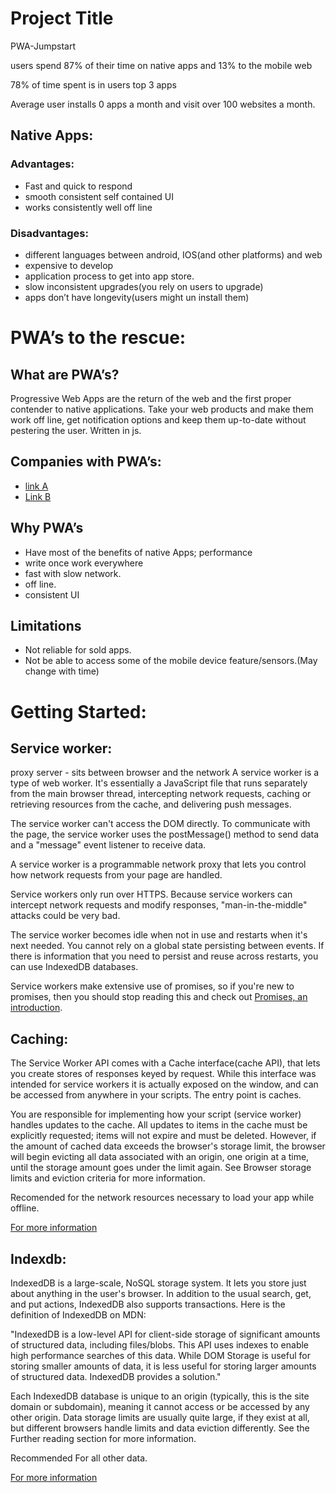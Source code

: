 # Project Title

PWA-Jumpstart


users spend 87% of their time on native apps and 13% to the mobile web

78% of time spent is in users top 3 apps

Average user installs 0 apps a month and visit over 100 websites a month.

## Native Apps:

### Advantages:

* Fast and quick to respond
* smooth consistent self contained UI
* works consistently well off line

### Disadvantages:

* different languages between android, IOS(and other platforms) and web
* expensive to develop
* application process to get into app store.
* slow inconsistent upgrades(you rely on users to upgrade)
* apps don’t have longevity(users might un install them)

# PWA’s to the rescue:

## What are PWA’s?

Progressive Web Apps are the return of the web and the first proper contender to native applications. Take your web products and make them work off line, get notification options and keep them up-to-date without pestering the user. Written in js.

## Companies with PWA’s:

* [link A](https://themanifest.com/app-development/11-examples-progressive-web-apps)
* [Link B](https://pwa.rocks)

## Why PWA’s

* Have most of the benefits of native Apps; performance
* write once work everywhere
* fast with slow network.
* off line.
* consistent UI

## Limitations

* Not reliable for sold apps.
* Not be able to access some of the mobile device feature/sensors.(May change with time)


# Getting Started:

## Service worker:

proxy server -  sits between browser and the network
A service worker is a type of web worker. It's essentially a JavaScript file that runs separately from the main browser thread, intercepting network requests, caching or retrieving resources from the cache, and delivering push messages.

The service worker can't access the DOM directly. To communicate with the page, the service worker uses the postMessage() method to send data and a "message" event listener to receive data.

A service worker is a programmable network proxy that lets you control how network requests from your page are handled.

Service workers only run over HTTPS. Because service workers can intercept network requests and modify responses, "man-in-the-middle" attacks could be very bad.

The service worker becomes idle when not in use and restarts when it's next needed. You cannot rely on a global state persisting between events. If there is information that you need to persist and reuse across restarts, you can use IndexedDB databases.

Service workers make extensive use of promises, so if you're new to promises, then you should stop reading this and check out [Promises, an introduction](https://developers.google.com/web/fundamentals/primers/promises).

## Caching:

The Service Worker API comes with a Cache interface(cache API), that lets you create stores of responses keyed by request. While this interface was intended for service workers it is actually exposed on the window, and can be accessed from anywhere in your scripts. The entry point is caches.

You are responsible for implementing how your script (service worker) handles updates to the cache. All updates to items in the cache must be explicitly requested; items will not expire and must be deleted. However, if the amount of cached data exceeds the browser's storage limit, the browser will begin evicting all data associated with an origin, one origin at a time, until the storage amount goes under the limit again. See Browser storage limits and eviction criteria for more information.

Recomended for the network resources necessary to load your app while offline.

[For more information](https://developer.mozilla.org/en-US/docs/Web/API/Cache)

## Indexdb:

IndexedDB is a large-scale, NoSQL storage system. It lets you store just about anything in the user's browser. In addition to the usual search, get, and put actions, IndexedDB also supports transactions. Here is the definition of IndexedDB on MDN:

"IndexedDB is a low-level API for client-side storage of significant amounts of structured data, including files/blobs. This API uses indexes to enable high performance searches of this data. While DOM Storage is useful for storing smaller amounts of data, it is less useful for storing larger amounts of structured data. IndexedDB provides a solution."

Each IndexedDB database is unique to an origin (typically, this is the site domain or subdomain), meaning it cannot access or be accessed by any other origin. Data storage limits are usually quite large, if they exist at all, but different browsers handle limits and data eviction differently. See the Further reading section for more information.

Recommended For all other data.

[For more information](https://developers.google.com/web/ilt/pwa/working-with-indexeddb)
